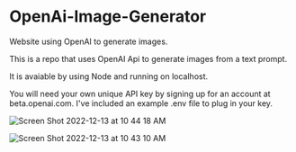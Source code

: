 # OpenAi-Image-Generator
Website using OpenAI to generate images.

This is a repo that uses OpenAI Api to generate images from a text prompt. 

It is avaiable by using Node and running on localhost.

You will need your own unique API key by signing up for an account at beta.openai.com. I've included an example .env file to plug in your key.


![Screen Shot 2022-12-13 at 10 44 18 AM](https://user-images.githubusercontent.com/101239457/207393080-9f2d2a14-91a8-45fb-9c77-c5a50d2260ff.png)



![Screen Shot 2022-12-13 at 10 43 10 AM](https://user-images.githubusercontent.com/101239457/207392877-addb916a-764f-40a4-8292-fc801acbdebd.png)
